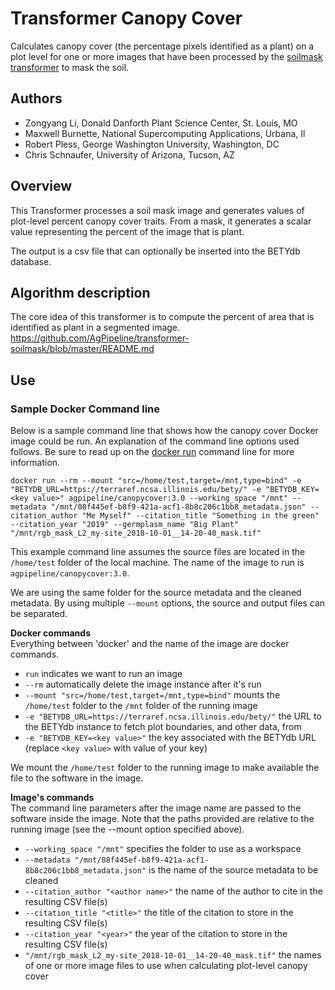 # Transformer Canopy Cover

Calculates canopy cover (the percentage pixels identified as a plant) on a plot level for one or more images that have been processed by the [soilmask transformer](https://github.com/AgPipeline/transformer-soilmask) to mask the soil.

## Authors

* Zongyang Li, Donald Danforth Plant Science Center, St. Louis, MO
* Maxwell Burnette, National Supercomputing Applications, Urbana, Il
* Robert Pless, George Washington University, Washington, DC
* Chris Schnaufer, University of Arizona, Tucson, AZ

## Overview

This Transformer processes a soil mask image and generates values of plot-level percent canopy cover traits. From a mask, it generates a scalar value representing the percent of the image that is plant. 

The output is a csv file that can optionally be inserted into the BETYdb database.

## Algorithm description

The core idea of this transformer is to compute the percent of area that is identified as plant in a segmented image.
https://github.com/AgPipeline/transformer-soilmask/blob/master/README.md

## Use 

### Sample Docker Command line

Below is a sample command line that shows how the canopy cover Docker image could be run.
An explanation of the command line options used follows.
Be sure to read up on the [docker run](https://docs.docker.com/engine/reference/run/) command line for more information.

```docker run --rm --mount "src=/home/test,target=/mnt,type=bind" -e "BETYDB_URL=https://terraref.ncsa.illinois.edu/bety/" -e "BETYDB_KEY=<key value>" agpipeline/canopycover:3.0 --working_space "/mnt" --metadata "/mnt/08f445ef-b8f9-421a-acf1-8b8c206c1bb8_metadata.json" --citation_author "Me Myself" --citation_title "Something in the green" --citation_year "2019" --germplasm_name "Big Plant" "/mnt/rgb_mask_L2_my-site_2018-10-01__14-20-40_mask.tif"```

This example command line assumes the source files are located in the `/home/test` folder of the local machine.
The name of the image to run is `agpipeline/canopycover:3.0`.

We are using the same folder for the source metadata and the cleaned metadata.
By using multiple `--mount` options, the source and output files can be separated.

**Docker commands** \
Everything between 'docker' and the name of the image are docker commands.

- `run` indicates we want to run an image
- `--rm` automatically delete the image instance after it's run
- `--mount "src=/home/test,target=/mnt,type=bind"` mounts the `/home/test` folder to the `/mnt` folder of the running image
- `-e "BETYDB_URL=https://terraref.ncsa.illinois.edu/bety/"` the URL to the BETYdb instance to fetch plot boundaries, and other data, from
- `-e "BETYDB_KEY=<key value>"` the key associated with the BETYdb URL (replace `<key value>` with value of your key)

We mount the `/home/test` folder to the running image to make available the file to the software in the image.

**Image's commands** \
The command line parameters after the image name are passed to the software inside the image.
Note that the paths provided are relative to the running image (see the --mount option specified above).

- `--working_space "/mnt"` specifies the folder to use as a workspace
- `--metadata "/mnt/08f445ef-b8f9-421a-acf1-8b8c206c1bb8_metadata.json"` is the name of the source metadata to be cleaned
- `--citation_author "<author name>"` the name of the author to cite in the resulting CSV file(s)
- `--citation_title "<title>"` the title of the citation to store in the resulting CSV file(s)
- `--citation_year "<year>"` the year of the citation to store in the resulting CSV file(s)
- `"/mnt/rgb_mask_L2_my-site_2018-10-01__14-20-40_mask.tif"` the names of one or more image files to use when calculating plot-level canopy cover
